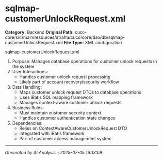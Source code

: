 # sqlmap-customerUnlockRequest.xml

**Category:** Backend
**Original Path:** cuco-core/src/main/resources/at/a1ta/cuco/core/dao/db/sqlmap-customerUnlockRequest.xml
**File Type:** XML configuration

sqlmap-customerUnlockRequest.xml
1. Purpose: Manages database operations for customer unlock requests in the system
2. User Interactions:
   - Handles customer unlock request processing
   - Likely part of account recovery/security workflow
3. Data Handling:
   - Maps customer unlock request DTOs to database operations
   - Uses iBatis SQL mapping framework
   - Manages context-aware customer unlock requests
4. Business Rules:
   - Must maintain customer security context
   - Handles customer authentication state changes
5. Dependencies:
   - Relies on ContextAwareCustomerUnlockRequest DTO
   - Integrated with iBatis framework
   - Part of customer access management system

---
*Generated by AI Analysis - 2025-07-05 16:13:09*
